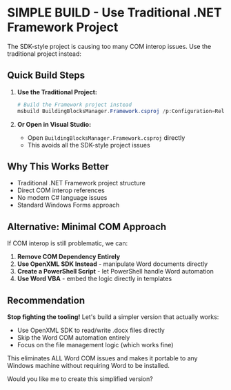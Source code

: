 # SIMPLE BUILD - Use Traditional .NET Framework Project

The SDK-style project is causing too many COM interop issues. Use the traditional project instead:

## Quick Build Steps

1. **Use the Traditional Project:**
   ```powershell
   # Build the Framework project instead
   msbuild BuildingBlocksManager.Framework.csproj /p:Configuration=Release
   ```

2. **Or Open in Visual Studio:**
   - Open `BuildingBlocksManager.Framework.csproj` directly
   - This avoids all the SDK-style project issues

## Why This Works Better

- Traditional .NET Framework project structure
- Direct COM interop references
- No modern C# language issues
- Standard Windows Forms approach

## Alternative: Minimal COM Approach

If COM interop is still problematic, we can:

1. **Remove COM Dependency Entirely**
2. **Use OpenXML SDK Instead** - manipulate Word documents directly
3. **Create a PowerShell Script** - let PowerShell handle Word automation
4. **Use Word VBA** - embed the logic directly in templates

## Recommendation

**Stop fighting the tooling!** Let's build a simpler version that actually works:

- Use OpenXML SDK to read/write .docx files directly
- Skip the Word COM automation entirely
- Focus on the file management logic (which works fine)

This eliminates ALL Word COM issues and makes it portable to any Windows machine without requiring Word to be installed.

Would you like me to create this simplified version?
